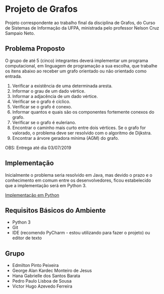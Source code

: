 # Projeto de Grafos
Projeto correspondente ao trabalho final da disciplina de Grafos, do Curso de Sistemas de Informação da UFPA, ministrada pelo professor Nelson Cruz Sampaio Neto.
## Problema Proposto
O grupo de até 5 (cinco) integrantes deverá implementar um programa computacional, em linguagem de programação a sua escolha, que trabalhe os itens abaixo ao receber um grafo orientado ou não orientado como entrada.
<ol>
    <li> Verificar a existência de uma determinada aresta.</li>
    <li> Informar o grau de um dado vértice.</li>
    <li> Informar a adjacência de um dado vértice.</li>
    <li> Verificar se o grafo é cíclico.</li>
    <li> Verificar se o grafo é conexo.</li>
    <li> Informar quantos e quais são os componentes fortemente conexos do grafo.</li>
    <li> Verificar se o grafo é euleriano.</li>
    <li> Encontrar o caminho mais curto entre dois vértices. Se o grafo for valorado, o problema deve ser resolvido com o algoritmo de Dijkstra.</li>
    <li> Encontrar a árvore geradora mínima (AGM) do grafo.</li>
</ol>

OBS: Entrega até dia 03/07/2019

## Implementação
Inicialmente o problema seria resolvido em Java, mas devido o prazo e
o conhecimento em comum entre os desenvolvedores, ficou estabelecido que
a implementação será em Python 3.

[Implementação em Python](https://gitlab.com/SousaPedro11/projeto-grafos/tree/master/pyhton)

## Requisitos Básicos do Ambiente
* Python 3
* Git
* IDE (recomendo PyCharm - estou utilizando para fazer o projeto) ou editor de texto

## Grupo
* Edmilton Pinto Peixeira
* George Alan Kardec Monteiro de Jesus
* Hana Gabrielle dos Santos Barata
* Pedro Paulo Lisboa de Sousa
* Victor Hugo Azevedo Ferreira